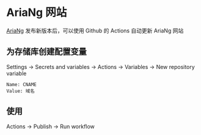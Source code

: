 # AriaNg 网站

[AriaNg](https://github.com/mayswind/AriaNg/releases) 发布新版本后，可以使用 Github 的 Actions 自动更新 AriaNg 网站

## 为存储库创建配置变量

Settings -> Secrets and variables -> Actions -> Variables -> New repository variable

```
Name: CNAME
Value: 域名
```

## 使用

Actions -> Publish -> Run workflow

